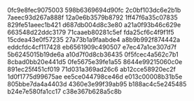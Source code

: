 0fc9e8fec9075003
598b6369694d90fc
2c0bf103dc6e2b1b
7aeec93d267a888f
12a0e6b3579b8792
1ff47f6a35c07835
829fe51aeec1b421
d687db004d8c3e80
a21a0f93b46c629e
663548d22ddc3179
71caaeb80281c5ef
fda25cf6c4f9f1f5
15cdea43e0f57235
27a73b1a9faabde4
a8b9b992f874442a
eddcfdc4cf117428
eb6561909c490507
e7ec47a1ce307d7f
5b6245015b19de6a
a10d7f0d8cb36435
0f5fcec4a562c7b1
8cbad0bb20e441d5
0fe5675e39fe1a55
8644e99215060c0e
891ec25f451cf019
71d031a369ad26c6
ab12cce58920ec2f
1d0f1775d99675ae
ee5ce044798ce46d
e013c00008b31b5e
805bbe7da4a4403d
4360e3e99f39ab95
b188ac4c5e245485
b24e7e580fa1cc17
c38e367b628a5c8b
